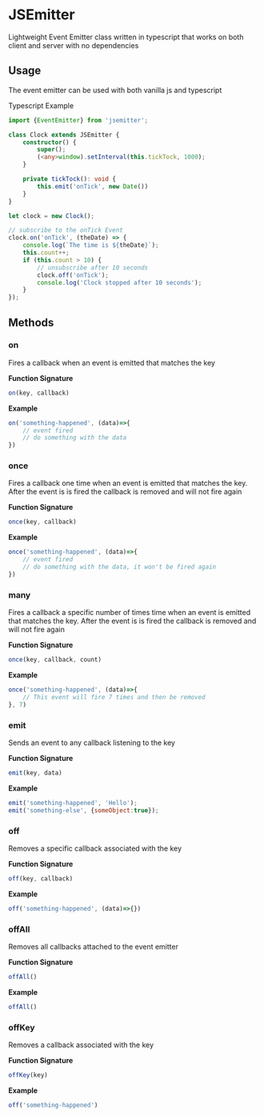 # JSEmitter
Lightweight Event Emitter class written in typescript that works on both client and server with no dependencies

## Usage
The event emitter can be used with both vanilla js and typescript

Typescript Example

```typescript
import {EventEmitter} from 'jsemitter';

class Clock extends JSEmitter {
    constructor() {
        super();
        (<any>window).setInterval(this.tickTock, 1000);
    }

    private tickTock(): void {
        this.emit('onTick', new Date())
    }
}

let clock = new Clock();

// subscribe to the onTick Event
clock.on('onTick', (theDate) => {
    console.log(`The time is ${theDate}`);
    this.count++;
    if (this.count > 10) {
        // unsubscribe after 10 seconds
        clock.off('onTick');
        console.log('Clock stopped after 10 seconds');
    }
});

```

## Methods

### on
Fires a callback when an event is emitted that matches the key

**Function Signature**
```javascript
on(key, callback)
````

**Example**
```javascript
on('something-happened', (data)=>{
    // event fired 
    // do something with the data
})
````
### once
Fires a callback one time when an event is emitted that matches the key. After the event is is fired the callback is removed and will not fire again

**Function Signature**
```javascript
once(key, callback)
````

**Example**
```javascript
once('something-happened', (data)=>{
    // event fired 
    // do something with the data, it won't be fired again
})
````

### many
Fires a callback a specific number of times time when an event is emitted that matches the key. After the event is is fired  the callback is removed and will not fire again

**Function Signature**
```javascript
once(key, callback, count)
````

**Example**
```javascript
once('something-happened', (data)=>{
    // This event will fire 7 times and then be removed
}, 7)
````

### emit
Sends an event to any callback listening to the key 

**Function Signature**
```javascript
emit(key, data)
````

**Example**
```javascript
emit('something-happened', 'Hello');
emit('something-else', {someObject:true});
````

### off
Removes a specific callback associated with the key 

**Function Signature**
```javascript
off(key, callback)
````

**Example**
```javascript
off('something-happened', (data)=>{})
````

### offAll
Removes all callbacks attached to the event emitter

**Function Signature**
```javascript
offAll()
````

**Example**
```javascript
offAll()
````

### offKey

Removes a callback associated with the key 

**Function Signature**
```javascript
offKey(key)
````

**Example**
```javascript
off('something-happened')
````
